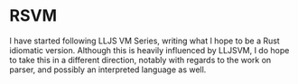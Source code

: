 # RSVM

I have started following LLJS VM Series, writing what I hope to be a Rust idiomatic version.
Although this is heavily influenced by LLJSVM, I do hope to take this in a different direction,
notably with regards to the work on parser, and possibly an interpreted language as well. 
